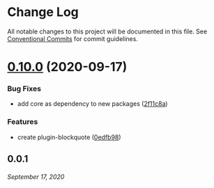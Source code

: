 # Change Log

All notable changes to this project will be documented in this file.
See [Conventional Commits](https://conventionalcommits.org) for commit guidelines.

# [0.10.0](https://github.com/coniel/slash/compare/v0.9.0...v0.10.0) (2020-09-17)


### Bug Fixes

* add core as dependency to new packages ([2f11c8a](https://github.com/coniel/slash/commit/2f11c8a122a2b55bb430a18698681c49680bf974))


### Features

* create plugin-blockquote ([0edfb98](https://github.com/coniel/slash/commit/0edfb985d0b5f3c8f627788fa60b56bedcc385d7))





## 0.0.1
###### *September 17, 2020*
